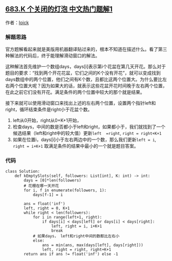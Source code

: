 ## [683.K 个关闭的灯泡 中文热门题解1](https://leetcode.cn/problems/k-empty-slots/solutions/100000/guan-fang-ti-jie-ge-ren-li-jie-by-loick)

作者：[loick](https://leetcode.cn/u/loick)
### 解题思路
官方题解看起来就是美版用机器翻译贴过来的，根本不知道在描述什么。看了第三种解法的代码后，终于能理解滑动窗口的解法。

这种解法首先维护一个数组days，days[i]表示第i个花盆在第几天开花。那么对于题目的要求：“找到两个开花花盆，它们之间的K个没有开花”，就可以变成找到days数组中的两个位置，他们之间有K个数，且都比这两个位置大。为什么要比左右两个位置大呢？因为如果大的话，就表示这些花盆开花时间晚于左右两个位置，在此之前它们没有开花。满足条件的两个位置中较大的那个就是结果。

接下来就可以使用滑动窗口来找出上述的左右两个位置，设置两个指针left和right，循环结束条件是right小于花盆个数。
1. left从0开始，right从0+K+1开始，
2. 检查days，中间的数是否都小于left和right，如果都小于，我们就找到了一个候选结果（left和right中的较大值）更新`left  =right`, `right = right+K+1`
3. 如果在位置i，days[i]小于左右两边中的一个数，那么我们更新`left = i`, `right = i+K+1`
取满足条件的结果中最小的一个就是题目答案。

### 代码

```python3
class Solution:
    def kEmptySlots(self, followers: List[int], K: int) -> int:
        days = [0]*len(followers)
        # 花棚在哪一天开花
        for i, f in enumerate(followers, 1):
            days[f-1] = i

        ans = float('inf')
        left, right = 0, K+1
        while right < len(followers):
            for i in range(left+1, right):
                if days[i] < days[left] or days[i] < days[right]:
                    left, right = i, i+K+1
                    break
            # 如果days， left和right中间的数都比左右小
            else:
                ans = min(ans, max(days[left], days[right]))
                left, right = right, right+K+1
        return ans if ans != float('inf') else -1
```